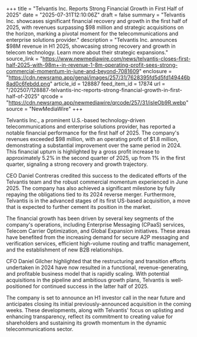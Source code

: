 +++
title = "Telvantis Inc. Reports Strong Financial Growth in First Half of 2025"
date = "2025-07-31T12:10:06Z"
draft = false
summary = "Telvantis Inc. showcases significant financial recovery and growth in the first half of 2025, with revenues surpassing $98 million and strategic acquisitions on the horizon, marking a pivotal moment for the telecommunications and enterprise solutions provider."
description = "Telvantis Inc. announces $98M revenue in H1 2025, showcasing strong recovery and growth in telecom technology. Learn more about their strategic expansions."
source_link = "https://www.newmediawire.com/news/telvantis-closes-first-half-2025-with-98m+-in-revenue-1-8m-operating-profit-sees-strong-commercial-momentum-in-june-and-beyond-7081609"
enclosure = "https://cdn.newsramp.app/genai/images/257/31/7628395fd5d5fd149446b8ad0c6febdd.png"
article_id = 128887
feed_item_id = 17874
url = "/202507/128887-telvantis-inc-reports-strong-financial-growth-in-first-half-of-2025"
qrcode = "https://cdn.newsramp.app/newmediawire/qrcode/257/31/isleOb9R.webp"
source = "NewMediaWire"
+++

<p>Telvantis Inc., a prominent U.S.-based technology-driven telecommunications and enterprise solutions provider, has reported a notable financial performance for the first half of 2025. The company's revenues exceeded $98 million, with an operating profit of $1.8 million, demonstrating a substantial improvement over the same period in 2024. This financial upturn is highlighted by a gross profit increase to approximately 5.2% in the second quarter of 2025, up from 1% in the first quarter, signaling a strong recovery and growth trajectory.</p><p>CEO Daniel Contreras credited this success to the dedicated efforts of the Telvantis team and the robust commercial momentum experienced in June 2025. The company has also achieved a significant milestone by fully repaying the obligations tied to its 2024 reverse merger. Furthermore, Telvantis is in the advanced stages of its first US-based acquisition, a move that is expected to further cement its position in the market.</p><p>The financial growth has been driven by several key segments of the company's operations, including Enterprise Messaging (CPaaS) services, Telecom Carrier Optimization, and Global Expansion initiatives. These areas have benefited from the increasing demand for secure A2P messaging and verification services, efficient high-volume routing and traffic management, and the establishment of new B2B relationships.</p><p>CFO Daniel Gilcher highlighted that the restructuring and transition efforts undertaken in 2024 have now resulted in a functional, revenue-generating, and profitable business model that is rapidly scaling. With potential acquisitions in the pipeline and ambitious growth plans, Telvantis is well-positioned for continued success in the latter half of 2025.</p><p>The company is set to announce an H1 investor call in the near future and anticipates closing its initial previously-announced acquisition in the coming weeks. These developments, along with Telvantis' focus on uplisting and enhancing transparency, reflect its commitment to creating value for shareholders and sustaining its growth momentum in the dynamic telecommunications sector.</p>